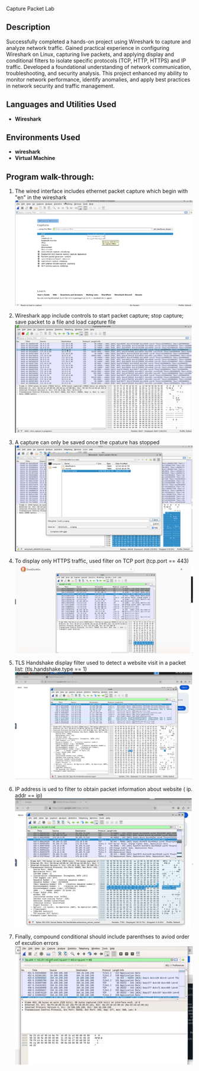Capture Packet Lab 
<h2>Description</h2>
Successfully completed a hands-on project using Wireshark to capture and analyze network traffic. Gained practical experience in configuring Wireshark on Linux, capturing live packets, and applying display and conditional filters to isolate specific protocols (TCP, HTTP, HTTPS) and IP traffic. Developed a foundational understanding of network communication, troubleshooting, and security analysis. This project enhanced my ability to monitor network performance, identify anomalies, and apply best practices in network security and traffic management.
<br />


<h2>Languages and Utilities Used</h2>

- <b>Wireshark</b> 


<h2>Environments Used</h2>

- <b>wireshark</b> 
- <b>Virtual Machine</b> 

<h2>Program walk-through:</h2>

1) The wired interface includes ethernet packet capture which begin with "en" in the wireshark <br/>
![Image Alt](https://github.com/hass09an/CapturePacketLab/blob/main/Screenshot%202025-01-08%20150932.png?raw=true)

2) Wireshark app include controls to start packet capture; stop capture; save packet to a file and load capture file
![Image Alt](https://github.com/hass09an/CapturePacketLab/blob/e5daa41913253cacc25f8c021aef6960441874a6/logs.png)

3) A capture can only be saved once the cpature has stopped
![Image Alt](https://github.com/hass09an/CapturePacketLab/blob/da2d60a7e7f42822e72f3a830e7826d06bd68d23/Screenshot%202025-01-08%20155028.png)

4) To display only HTTPS traffic, used filter on TCP port (tcp.port == 443)
![Image Alt](https://github.com/hass09an/CapturePacketLab/blob/72f74e021282c08b813eb3081393b332d02b2c7e/task%203.png)

5) TLS Handshake display filter used to detect a website visit in a packet list: (tls.handshake.type == 1)
![Image Alt](https://github.com/hass09an/CapturePacketLab/blob/1daed1351a808cc52b6cc25121dd8ec033c5f918/Tls.handshakes.type%20%3D%3D%201.png)

6) IP address is ued to filter to obtain packet information about website ( ip. addr == ip)
![Image Alt](https://github.com/hass09an/CapturePacketLab/blob/24307cb3a344f997080c17335429394e28c4c656/ip.addr%20%3D%3D%20IP.png)

7) Finally, compound conditional should include parenthses to aviod order of excution errors
![Imagine Alt](https://github.com/hass09an/CapturePacketLab/blob/17987bf0da1e28628a98491807f9e0d34671ea00/not%20.png)



<!--
 ```diff
- text in red
+ text in green
! text in orange
# text in gray
@@ text in purple (and bold)@@
```
--!>
